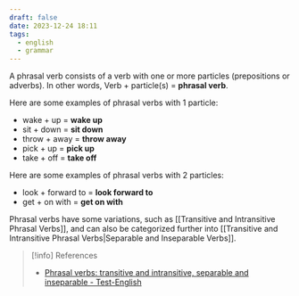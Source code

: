 ```yaml
---
draft: false
date: 2023-12-24 18:11
tags:
  - english
  - grammar
---
```


A phrasal verb consists of a verb with one or more particles (prepositions or adverbs). In other words, Verb + particle(s) = **phrasal verb**.

Here are some examples of phrasal verbs with 1 particle:
- wake + up = **wake up**
- sit + down = **sit down**
- throw + away = **throw away**
- pick + up = **pick up**
- take + off = **take off**

Here are some examples of phrasal verbs with 2 particles:
- look + forward to = **look forward to**
- get + on with = **get on with**

Phrasal verbs have some variations, such as [[Transitive and Intransitive Phrasal Verbs]], and can also be categorized further into [[Transitive and Intransitive Phrasal Verbs|Separable and Inseparable Verbs]].

> [!info] References
> - [Phrasal verbs: transitive and intransitive, separable and inseparable - Test-English](https://test-english.com/grammar-points/a2/phrasal-verbs-transitive-and-intransitive-separable-and-inseparable)
